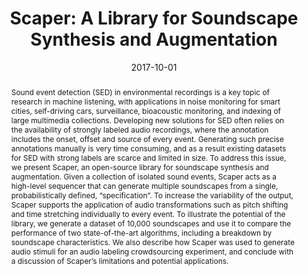 ---
layout: default-publication
title: "Scaper: A Library for Soundscape Synthesis and Augmentation"
collection: publications
permalink: /publications/2017-10-01-salamon2017scaper
abstract: "Sound event detection (SED) in environmental recordings is a key topic of research in machine listening, with applications in noise monitoring for smart cities, self-driving cars, surveillance, bioacoustic monitoring, and indexing of large multimedia collections. Developing new solutions for SED often relies on the availability of strongly labeled audio recordings, where the annotation includes the onset, offset and source of every event. Generating such precise annotations manually is very time consuming, and as a result existing datasets for SED with strong labels are scarce and limited in size. To address this issue, we present Scaper, an open-source library for soundscape synthesis and augmentation. Given a collection of isolated sound events, Scaper acts as a high-level sequencer that can generate multiple soundscapes from a single, probabilistically defined, &#8220;specification&#8221;. To increase the variability of the output, Scaper supports the application of audio transformations such as pitch shifting and time stretching individually to every event. To illustrate the potential of the library, we generate a dataset of 10,000 soundscapes and use it to compare the performance of two state-of-the-art algorithms, including a breakdown by soundscape characteristics. We also describe how Scaper was used to generate audio stimuli for an audio labeling crowdsourcing experiment, and conclude with a discussion of Scaper&#8217;s limitations and potential applications."
date: 2017-10-01
venue: 'IEEE Workshop on Applications of Signal Processing to Audio and Acoustics (WASPAA)'
paperurl: '/files/salamon2017scaper.pdf'
image: '/assets/images/scaper.png'
imagewidth: 50.0
code: 'https://github.com/justinsalamon/scaper'
codename: 'Scaper'
data: 'http://urbansed.weebly.com/'
dataname: 'URBAN-SED dataset'
categories: 
  - Sound Event Detection
citation: 'Salamon, J., MacConnell, D., Cartwright, M., Li, P., Bello, J.P. Scaper: A Library for Soundscape Synthesis and Augmentation. In <i>Proceedings of the IEEE Workshop on Applications of Signal Processing to Audio and Acoustics (WASPAA)</i>, 2017.'
author_profile: true
---